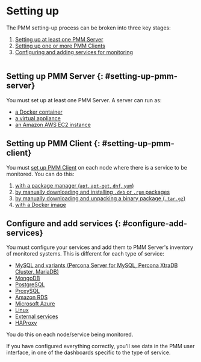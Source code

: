 # Setting up

The PMM setting-up process can be broken into three key stages:

1. [Setting up at least one PMM Server](#setting-up-pmm-server)
2. [Setting up one or more PMM Clients](#setting-up-pmm-client)
3. [Configuring and adding services for monitoring](#configure-add-services)

```plantuml source="_resources/diagrams/Setting-Up.puml"
```

## Setting up PMM Server {: #setting-up-pmm-server}

You must set up at least one PMM Server. A server can run as:

- [a Docker container](server/docker.md)
- [a virtual appliance](server/virtual-appliance.md)
- [an Amazon AWS EC2 instance](server/aws.md)

## Setting up PMM Client {: #setting-up-pmm-client}

You must [set up PMM Client](client/index.md) on each node where there is a service to be monitored. You can do this:

1. [with a package manager (`apt`, `apt-get`, `dnf`, `yum`)](client/index.md#package-manager)
1. [by manually downloading and installing `.deb` or `.rpm` packages](client/index.md#manual-package)
1. [by manually downloading and unpacking a binary package (`.tar.gz`)](client/index.md#binary-package)
1. [with a Docker image](client/index.md#docker)

## Configure and add services {: #configure-add-services}

You must configure your services and add them to PMM Server's inventory of monitored systems. This is different for each type of service:

- [MySQL and variants (Percona Server for MySQL, Percona XtraDB Cluster, MariaDB)](client/mysql.md)
- [MongoDB](client/mongodb.md)
- [PostgreSQL](client/postgresql.md)
- [ProxySQL](client/proxysql.md)
- [Amazon RDS](client/aws.md)
- [Microsoft Azure](client/azure.md)
- [Linux](client/linux.md)
- [External services](client/external.md)
- [HAProxy](client/haproxy.md)

You do this on each node/service being monitored.

If you have configured everything correctly, you'll see data in the PMM user interface, in one of the dashboards specific to the type of service.
